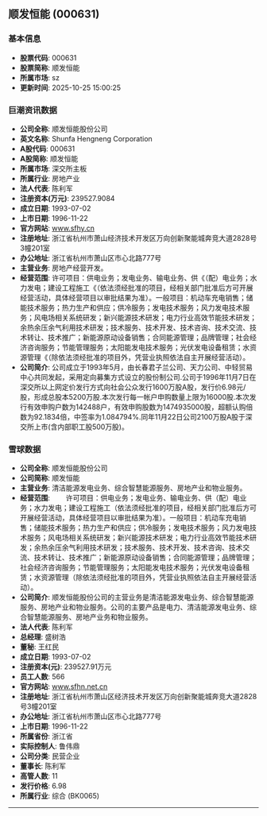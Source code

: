 ## 顺发恒能 (000631)

### 基本信息

- **股票代码**: 000631
- **股票简称**: 顺发恒能
- **所属市场**: sz
- **更新时间**: 2025-10-25 15:00:25

### 巨潮资讯数据

- **公司全称**: 顺发恒能股份公司
- **英文名称**: Shunfa Hengneng Corporation
- **A股代码**: 000631
- **A股简称**: 顺发恒能
- **所属市场**: 深交所主板
- **所属行业**: 房地产业
- **法人代表**: 陈利军
- **注册资本(万元)**: 239527.9084
- **成立日期**: 1993-07-02
- **上市日期**: 1996-11-22
- **官方网站**: www.sfhy.cn
- **注册地址**: 浙江省杭州市萧山经济技术开发区万向创新聚能城奔竞大道2828号3幢201室
- **办公地址**: 浙江省杭州市萧山区市心北路777号
- **主营业务**: 房地产经营开发。
- **经营范围**: 许可项目：供电业务；发电业务、输电业务、供《（配）电业务；水力发电；建设工程施工《（依法须经批准的项目，经相关部门批准后方可开展经营活动，具体经营项目以审批结果为准）。一般项目：机动车充电销售；储能技术服务；热力生产和供应；供冷服务；发电技术服务；风力发电技术服务；风电场相关系统研发；新兴能源技术研发；电力行业高效节能技术研发；余热余压余气利用技术研发；技术服务、技术开发、技术咨询、技术交流、技术转让、技术推广；新能源原动设备销售；合同能源管理；品牌管理；社会经济咨询服务；节能管理服务；太阳能发电技术服务；光伏发电设备租赁；水资源管理《（除依法须经批准的项目外，凭营业执照依法自主开展经营活动）。
- **公司简介**: 公司成立于1993年5月，由长春君子兰公司、天力公司、中轻贸易中心共同发起，采用定向募集方式设立的股份制公司.公司于1996年11月7日在深交所以上网定价发行方式向社会公众发行1600万股A股，发行价6.98元/股，形成总股本5200万股.本次发行每一帐户申购数量上限为16000股.本次发行有效申购户数为142488户，有效申购股数为1474935000股，超额认购倍数为92.1834倍，中签率为1.084794%.同年11月22日公司2100万股A股于深交所上市(含内部职工股500万股)。

### 雪球数据

- **公司全称**: 顺发恒能股份公司
- **公司简称**: 顺发恒能
- **主营业务**: 清洁能源发电业务、综合智慧能源服务、房地产业和物业服务。
- **经营范围**: 　　许可项目：供电业务；发电业务、输电业务、供（配）电业务；水力发电；建设工程施工（依法须经批准的项目，经相关部门批准后方可开展经营活动，具体经营项目以审批结果为准）。一般项目：机动车充电销售；储能技术服务；热力生产和供应；供冷服务；发电技术服务；风力发电技术服务；风电场相关系统研发；新兴能源技术研发；电力行业高效节能技术研发；余热余压余气利用技术研发；技术服务、技术开发、技术咨询、技术交流、技术转让、技术推广；新能源原动设备销售；合同能源管理；品牌管理；社会经济咨询服务；节能管理服务；太阳能发电技术服务；光伏发电设备租赁；水资源管理（除依法须经批准的项目外，凭营业执照依法自主开展经营活动）。
- **公司简介**: 顺发恒能股份公司的主营业务是清洁能源发电业务、综合智慧能源服务、房地产业和物业服务。公司的主要产品是电力、清洁能源发电业务、综合智慧能源服务、房地产业务和物业服务。
- **法人代表**: 陈利军
- **总经理**: 盛树浩
- **董秘**: 王红民
- **成立日期**: 1993-07-02
- **注册资本(元)**: 239527.91万元
- **员工人数**: 566
- **官方网站**: www.sfhn.net.cn
- **注册地址**: 浙江省杭州市萧山区经济技术开发区万向创新聚能城奔竞大道2828号3幢201室
- **办公地址**: 浙江省杭州市萧山区市心北路777号
- **上市日期**: 1996-11-22
- **所属省份**: 浙江省
- **实际控制人**: 鲁伟鼎
- **公司分类**: 民营企业
- **董事长**: 陈利军
- **高管人数**: 11
- **发行价格**: 6.98
- **所属行业**: 综合 (BK0065)

---